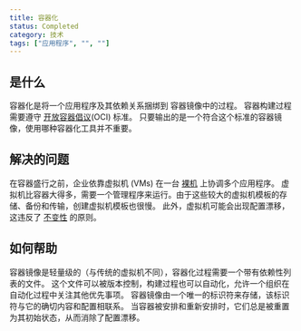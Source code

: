 ```yaml
---
title: 容器化
status: Completed
category: 技术
tags: ["应用程序", "", ""]
---
```


## 是什么

容器化是将一个应用程序及其依赖关系捆绑到 容器镜像中的过程。
容器构建过程需要遵守 [开放容器倡议](https://opencontainers.org)(OCI) 标准。
只要输出的是一个符合这个标准的容器镜像，使用哪种容器化工具并不重要。

## 解决的问题

在容器盛行之前，企业依靠虚拟机 (VMs) 在一台 [裸机](/zh-cn/bare-metal-machine/) 上协调多个应用程序。
虚拟机比容器大得多，需要一个管理程序来运行。由于这些较大的虚拟机模板的存储、备份和传输，创建虚拟机模板也很慢。
此外，虚拟机可能会出现配置漂移，这违反了 [不变性](/zh-cn/immutable-infrastructure/) 的原则。

## 如何帮助

容器镜像是轻量级的（与传统的虚拟机不同），容器化过程需要一个带有依赖性列表的文件。
这个文件可以被版本控制，构建过程也可以自动化，允许一个组织在自动化过程中关注其他优先事项。
容器镜像由一个唯一的标识符来存储，该标识符与它的确切内容和配置相联系。
当容器被安排和重新安排时，它们总是被重置为其初始状态，从而消除了配置漂移。
